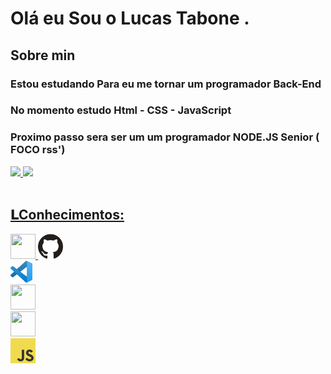 # Olá eu Sou o Lucas Tabone .

<h2>Sobre min</h2>
 <h3>Estou estudando Para eu me tornar um programador Back-End</h3>
<h3>No momento estudo Html - CSS - JavaScript </h3>
<h3>Proximo passo sera ser um um programador NODE.JS Senior ( FOCO rss')</h3>
<div>
  <a href="https://github.com/LucasTabone">
  <img height="180em" src="https://github-readme-stats.vercel.app/api?username=LucasTabone&show_icons=true&theme=dark&include_all_commits=true&count_private=true"/>
  <img height="180em" src="https://github-readme-stats.vercel.app/api/top-langs/?username=LucasTabone&layout=compact&langs_count=7&theme=dark"/>
</div>

  
 <br/>
<h2>𝐋Conhecimentos:</h2>
<code><img height="40" width="40" src="https://upload.wikimedia.org/wikipedia/commons/thumb/3/3f/Git_icon.svg/1024px-Git_icon.svg.png"></code>
<code><img height="40" width="40" src="https://raw.githubusercontent.com/github/explore/80688e429a7d4ef2fca1e82350fe8e3517d3494d/topics/github-api/github-api.png">
<code><img height="35" width="35" src="https://github.com/LeonardoYz/LeonardoYz/blob/main/assets/VsCode.svg.png"></code>
<code><img height="40" width="40" src="https://www.flaticon.com/svg/static/icons/svg/1216/1216733.svg"></code>
<code><img height="40" width="40" src="https://cdn.iconscout.com/icon/free/png-256/css-131-722685.png"></code>
<code><img height="40" width="40" src="https://raw.githubusercontent.com/github/explore/80688e429a7d4ef2fca1e82350fe8e3517d3494d/topics/javascript/javascript.png"></code>
</code>



<br/>



